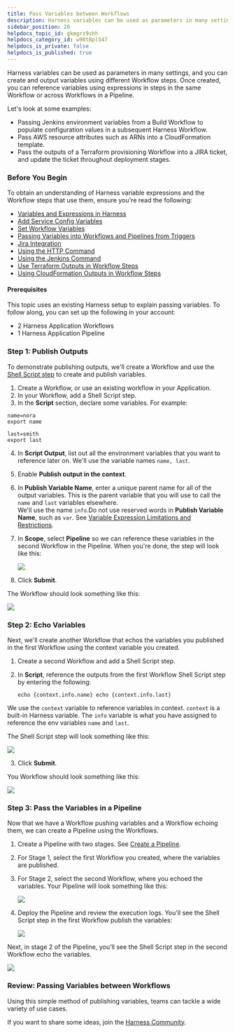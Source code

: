 ```yaml
---
title: Pass Variables between Workflows
description: Harness variables can be used as parameters in many settings, and you can create and output variables using different Workflow steps. Once created, you can reference variables using expressions in st…
sidebar_position: 20
helpdocs_topic_id: gkmgrz9shh
helpdocs_category_id: w98t8pl547
helpdocs_is_private: false
helpdocs_is_published: true
---
```


Harness variables can be used as parameters in many settings, and you can create and output variables using different Workflow steps. Once created, you can reference variables using expressions in steps in the same Workflow or across Workflows in a Pipeline.

Let's look at some examples:

* Passing Jenkins environment variables from a Build Workflow to populate configuration values in a subsequent Harness Workflow.
* Pass AWS resource attributes such as ARNs into a CloudFormation template.
* Pass the outputs of a Terraform provisioning Workflow into a JIRA ticket, and update the ticket throughout deployment stages.

### Before You Begin

To obtain an understanding of Harness variable expressions and the Workflow steps that use them, ensure you're read the following:

* [Variables and Expressions in Harness](https://docs.harness.io/article/9dvxcegm90-variables)
* [Add Service Config Variables](../setup-services/add-service-level-config-variables.md)
* [Set Workflow Variables](../workflows/add-workflow-variables-new-template.md)
* [Passing Variables into Workflows and Pipelines from Triggers](passing-variable-into-workflows.md)
* [Jira Integration](../workflows/jira-integration.md)
* [Using the HTTP Command](../workflows/using-the-http-command.md)
* [Using the Jenkins Command](../workflows/using-the-jenkins-command.md)
* [Use Terraform Outputs in Workflow Steps](https://docs.harness.io/article/8p2ze4u25w-use-terraform-outputs-in-workflow-steps)
* [Using CloudFormation Outputs in Workflow Steps](https://docs.harness.io/article/ez8bgluqg5-using-cloudformation-outputs-in-workflow-steps)

#### Prerequisites

This topic uses an existing Harness setup to explain passing variables. To follow along, you can set up the following in your account:

* 2 Harness Application Workflows
* 1 Harness Application Pipeline

### Step 1: Publish Outputs

To demonstrate publishing outputs, we'll create a Workflow and use the [Shell Script step](../workflows/capture-shell-script-step-output.md) to create and publish variables.

1. Create a Workflow, or use an existing workflow in your Application.
2. In your Workflow, add a Shell Script step.
3. In the **Script** section, declare some variables. For example:  

```
name=nora  
export name  
  
last=smith  
export last
```
4. In **Script Output**, list out all the environment variables that you want to reference later on. We'll use the variable names `name, last`.
5. Enable **Publish output in the context**.
6. In **Publish Variable Name**, enter a unique parent name for all of the output variables. This is the parent variable that you will use to call the `name` and `last` variables elsewhere.  
We'll use the name `info`.Do not use reserved words in **Publish Variable Name**, such as `var`. See [Variable Expression Limitations and Restrictions](https://docs.harness.io/article/9ob3r6v9tg-variable-expression-name-restrictions).
7. In **Scope**, select **Pipeline** so we can reference these variables in the second Workflow in the Pipeline. When you're done, the step will look like this:

   ![](./static/how-to-pass-variables-between-workflows-00.png)
  
8. Click **Submit**.

The Workflow should look something like this:

![](./static/how-to-pass-variables-between-workflows-01.png)

### Step 2: Echo Variables

Next, we'll create another Workflow that echos the variables you published in the first Workflow using the context variable you created.

1. Create a second Workflow and add a Shell Script step.
2. In **Script**, reference the outputs from the first Workflow Shell Script step by entering the following:  

      ```
      echo {context.info.name} echo {context.info.last}
      ```
    
  We use the `context` variable to reference variables in context. `context` is a built-in Harness variable. The `info` variable is what you have assigned to reference the env variables `name` and `last`.  
    
  The Shell Script step will look something like this:
  
  ![](./static/how-to-pass-variables-between-workflows-02.png)

3. Click **Submit**.

You Workflow should look something like this:

![](./static/how-to-pass-variables-between-workflows-03.png)

### Step 3: Pass the Variables in a Pipeline

Now that we have a Workflow pushing variables and a Workflow echoing them, we can create a Pipeline using the Workflows.

1. Create a Pipeline with two stages. See [Create a Pipeline](../pipelines/pipeline-configuration.md).
2. For Stage 1, select the first Workflow you created, where the variables are published.
3. For Stage 2, select the second Workflow, where you echoed the variables. Your Pipeline will look something like this:

   ![](./static/how-to-pass-variables-between-workflows-04.png)


   
4. Deploy the Pipeline and review the execution logs. You'll see the Shell Script step in the first Workflow publish the variables:

   ![](./static/how-to-pass-variables-between-workflows-05.png)

  Next, in stage 2 of the Pipeline, you'll see the Shell Script step in the second Workflow echo the variables.

  ![](./static/how-to-pass-variables-between-workflows-06.png)

### Review: Passing Variables between Workflows

Using this simple method of publishing variables, teams can tackle a wide variety of use cases.

If you want to share some ideas, join the [Harness Community](http://community.harness.io/).

